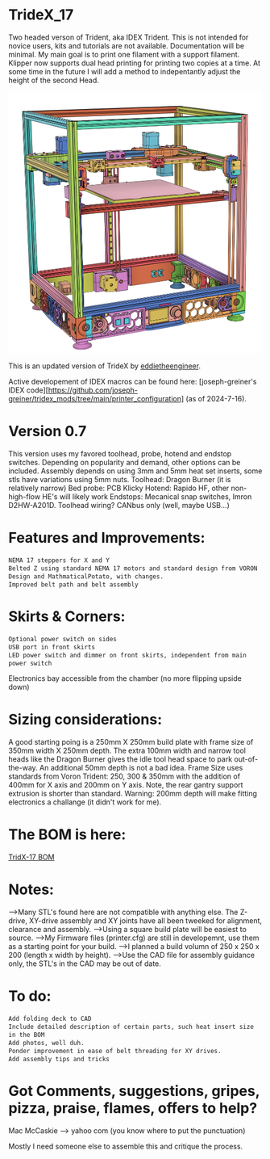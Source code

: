 # TrideX_17
Two headed verson of Trident, aka IDEX Trident.  This is not intended for novice users, kits and tutorials are not available.  Documentation will be minimal.  My main goal is to print one filament with a support filament.  Klipper now supports dual head printing for printing two copies at a time.  At some time in the future I will add a method to indepentantly adjust the height of the second Head.

![Front View.](images/front%20left.png)

This is an updated version of TrideX by [eddietheengineer](https://github.com/FrankenVoron/Tridex).

Active developement of IDEX macros can be found here: [joseph-greiner's IDEX code][https://github.com/joseph-greiner/tridex_mods/tree/main/printer_configuration]  (as of 2024-7-16).

# Version 0.7
This version uses my favored toolhead, probe, hotend and endstop switches.  Depending on popularity and demand, other options can be included.
Assembly depends on using 3mm and 5mm heat set inserts, some stls have variations using 5mm nuts.
Toolhead: Dragon Burner (it is relatively narrow)
Bed probe: PCB Klicky
Hotend: Rapido HF, other non-high-flow HE's will likely work
Endstops: Mecanical snap switches, Imron D2HW-A201D.
Toolhead wiring?  CANbus only (well, maybe USB...)

# Features and Improvements:
```
NEMA 17 steppers for X and Y
Belted Z using standard NEMA 17 motors and standard design from VORON Design and MathmaticalPotato, with changes.
Improved belt path and belt assembly
```
# Skirts & Corners: 
```
Optional power switch on sides
USB port in front skirts
LED power switch and dimmer on front skirts, independent from main power switch
```
Electronics bay accessible from the chamber (no more flipping upside down)

# Sizing considerations:
A good starting poing is a 250mm X 250mm build plate with frame size of 350mm width X 250mm depth.
The extra 100mm width and narrow tool heads like the Dragon Burner gives the idle tool head space to park out-of-the-way. An additional 50mm depth is not a bad idea.
Frame Size uses standards from Voron Trident: 250, 300 & 350mm with the addition of 400mm for X axis and 200mm on Y axis.  Note, the rear gantry support extrusion is shorter than standard.
Warning: 200mm depth will make fitting electronics a challange (it didn't work for me).

# The BOM is here:
[TridX-17 BOM]([https://docs.google.com/spreadsheets/d/1CbDP7zm5K3GdYLsManCU1-5Ye_r_lTrwqWS-yqpU0u4/edit?usp=sharing](https://docs.google.com/spreadsheets/d/e/2PACX-1vSPtPn4Brcn_vidSKCY5Uy1v6KD8oOBtxnAigVPllrFKF_peJibIDPYqSZS3NHdLf7wJWIKfuaN0-26/pubhtml?gid=1665181835&single=true))

# Notes:
-->Many STL's found here are not compatible with anything else.  The Z-drive, XY-drive assembly and XY joints have all been tweeked for alignment, clearance and assembly.
-->Using a square build plate will be easiest to source.
-->My Firmware files (printer.cfg) are still in developemnt, use them as a starting point for your build.
-->I planned a build volumn of 250 x 250 x 200 (length x width by height).
-->Use the CAD file for assembly guidance only, the STL's in the CAD may be out of date.

# To do:
```
Add folding deck to CAD
Include detailed description of certain parts, such heat insert size in the BOM
Add photos, well duh.
Ponder improvement in ease of belt threading for XY drives.
Add assembly tips and tricks
```

# Got Comments, suggestions, gripes, pizza, praise, flames, offers to help?
Mac McCaskie --> <NameNoSpaces> yahoo com (you know where to put the punctuation)

Mostly I need someone else to assemble this and critique the process.

